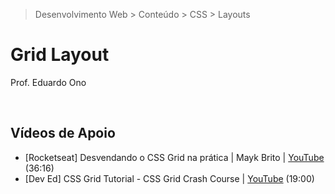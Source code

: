 > Desenvolvimento Web > Conteúdo > CSS > Layouts

# Grid Layout

Prof. Eduardo Ono

<br>

## Vídeos de Apoio

* [Rocketseat] Desvendando o CSS Grid na prática | Mayk Brito | [YouTube](https://youtu.be/HN1UjzRSdBk) (36:16)
* [Dev Ed] CSS Grid Tutorial - CSS Grid Crash Course | [YouTube](https://youtu.be/EFafSYg-PkI) (19:00)

<br>

